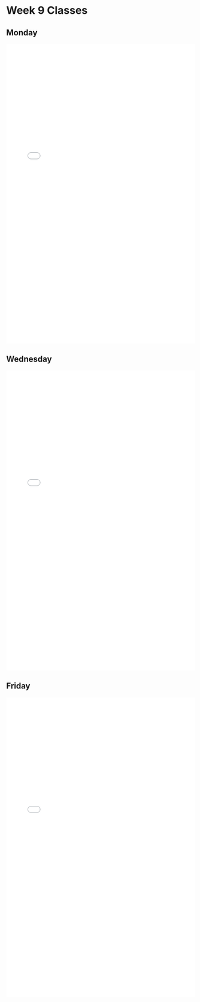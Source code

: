 # Week 9 Classes

## Monday

<iframe src="../../Class09A_post.pdf" width="100%" height="800px" frameBorder="0"> </iframe>

## Wednesday

<iframe src="../../Class09B_post.pdf" width="100%" height="800px" frameBorder="0"> </iframe>

## Friday

<iframe src="../../Class09C_post.pdf" width="100%" height="800px" frameBorder="0"> </iframe>